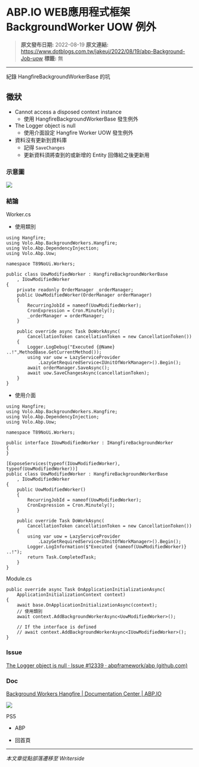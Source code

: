 # ABP.IO WEB應用程式框架 BackgroundWorker UOW 例外

> **原文發布日期:** 2022-08-19
> **原文連結:** https://www.dotblogs.com.tw/jakeuj/2022/08/19/abp-Background-Job-uow
> **標籤:** 無

---

紀錄 HangfireBackgroundWorkerBase 的坑

## 徵狀

* Cannot access a disposed context instance
  + 使用 HangfireBackgroundWorkerBase 發生例外
* The Logger object is null
  + 使用介面設定 Hangfire Worker UOW 發生例外
* 資料沒有更新到資料庫
  + 記得 `SaveChanges`
  + 更新資料須將查到的或新增的 Entity 回傳給之後更新用

### 示意圖

![](https://user-images.githubusercontent.com/834156/185554747-f5091008-8fbd-4eb3-ad0a-be47dbb09133.png)

### 結論

Worker.cs

* 使用類別

```
using Hangfire;
using Volo.Abp.BackgroundWorkers.Hangfire;
using Volo.Abp.DependencyInjection;
using Volo.Abp.Uow;

namespace T89NoUi.Workers;

public class UowModifiedWorker : HangfireBackgroundWorkerBase
    , IUowModifiedWorker
{
	private readonly OrderManager _orderManager;
    public UowModifiedWorker(OrderManager orderManager)
    {
        RecurringJobId = nameof(UowModifiedWorker);
        CronExpression = Cron.Minutely();
        _orderManager = orderManager;
    }

    public override async Task DoWorkAsync(
        CancellationToken cancellationToken = new CancellationToken())
    {
    	Logger.LogDebug("Executed {@Name} ..!",MethodBase.GetCurrentMethod());
        using var uow = LazyServiceProvider
            .LazyGetRequiredService<IUnitOfWorkManager>().Begin();
        await orderManager.SaveAsync();
        await uow.SaveChangesAsync(cancellationToken);
    }
}
```

* 使用介面

```
using Hangfire;
using Volo.Abp.BackgroundWorkers.Hangfire;
using Volo.Abp.DependencyInjection;
using Volo.Abp.Uow;

namespace T89NoUi.Workers;

public interface IUowModifiedWorker : IHangfireBackgroundWorker
{
}

[ExposeServices(typeof(IUowModifiedWorker), typeof(UowModifiedWorker))]
public class UowModifiedWorker : HangfireBackgroundWorkerBase
    , IUowModifiedWorker
{
    public UowModifiedWorker()
    {
        RecurringJobId = nameof(UowModifiedWorker);
        CronExpression = Cron.Minutely();
    }

    public override Task DoWorkAsync(
        CancellationToken cancellationToken = new CancellationToken())
    {
        using var uow = LazyServiceProvider
            .LazyGetRequiredService<IUnitOfWorkManager>().Begin();
        Logger.LogInformation($"Executed {nameof(UowModifiedWorker)} ..!");
        return Task.CompletedTask;
    }
}
```

Module.cs

```
public override async Task OnApplicationInitializationAsync(
    ApplicationInitializationContext context)
{
    await base.OnApplicationInitializationAsync(context);
    // 使用類別
    await context.AddBackgroundWorkerAsync<UowModifiedWorker>();

    // If the interface is defined
    // await context.AddBackgroundWorkerAsync<IUowModifiedWorker>();
}
```

### Issue

[The Logger object is null · Issue #12339 · abpframework/abp (github.com)](https://github.com/abpframework/abp/issues/12339)

### Doc

[Background Workers Hangfire | Documentation Center | ABP.IO](https://docs.abp.io/en/abp/latest/Background-Workers-Hangfire#unitofwork)

![](https://card.psnprofiles.com/1/jakeuj.png)

PS5

* ABP

* 回首頁

---

*本文章從點部落遷移至 Writerside*
